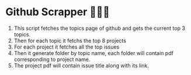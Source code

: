 # Github Scrapper 🔺👩‍💻

1. This script fetches the topics page of github and gets the current top 3 topics.
2. Then for each topic it fetchs the top 8 projects
3. For each project it fetches all the top issues
4. Then it generate folder by topic name, each folder will contain pdf corresponding to project name.
5. The project pdf will contain issue title along with its link.